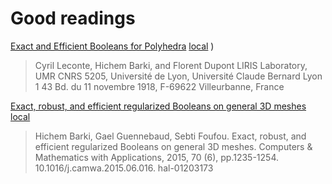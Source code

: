 # Good readings

[Exact and Efficient Booleans for Polyhedra](https://liris.cnrs.fr/Documents/Liris-4883.pdf)
[local](./Liris-4883.pdf)
)
> Cyril Leconte, Hichem Barki, and Florent Dupont
> LIRIS Laboratory, UMR CNRS 5205, Université de Lyon, Université Claude Bernard Lyon 1
> 43 Bd. du 11 novembre 1918, F-69622 Villeurbanne, France


[Exact, robust, and efficient regularized Booleans on general 3D meshes](https://hal.inria.fr/hal-01203173)
[local](./RobustBooleans_2015.pdf)
> Hichem Barki, Gael Guennebaud, Sebti Foufou. Exact, robust, and efficient regularized Booleans
> on general 3D meshes. Computers & Mathematics with Applications, 2015, 70 (6), pp.1235-1254.
> 10.1016/j.camwa.2015.06.016. hal-01203173
